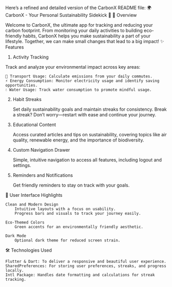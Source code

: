 Here’s a refined and detailed version of the CarbonX README file:
🌍 CarbonX - Your Personal Sustainability Sidekick 🌱
🚀 Overview

Welcome to CarbonX, the ultimate app for tracking and reducing your carbon footprint. From monitoring your daily activities to building eco-friendly habits, CarbonX helps you make sustainability a part of your lifestyle. Together, we can make small changes that lead to a big impact!
✨ Features
1. Activity Tracking

Track and analyze your environmental impact across key areas:

    🚗 Transport Usage: Calculate emissions from your daily commutes.
    ⚡ Energy Consumption: Monitor electricity usage and identify saving opportunities.
    💧 Water Usage: Track water consumption to promote mindful usage.

2. Habit Streaks

    Set daily sustainability goals and maintain streaks for consistency.
    Break a streak? Don’t worry—restart with ease and continue your journey.

3. Educational Content

    Access curated articles and tips on sustainability, covering topics like air quality, renewable energy, and the importance of biodiversity.

4. Custom Navigation Drawer

    Simple, intuitive navigation to access all features, including logout and settings.

5. Reminders and Notifications

    Get friendly reminders to stay on track with your goals.

🎨 User Interface Highlights

    Clean and Modern Design
        Intuitive layouts with a focus on usability.
        Progress bars and visuals to track your journey easily.

    Eco-Themed Colors
        Green accents for an environmentally friendly aesthetic.

    Dark Mode
        Optional dark theme for reduced screen strain.

🛠️ Technologies Used

    Flutter & Dart: To deliver a responsive and beautiful user experience.
    SharedPreferences: For storing user preferences, streaks, and progress locally.
    Intl Package: Handles date formatting and calculations for streak tracking.
